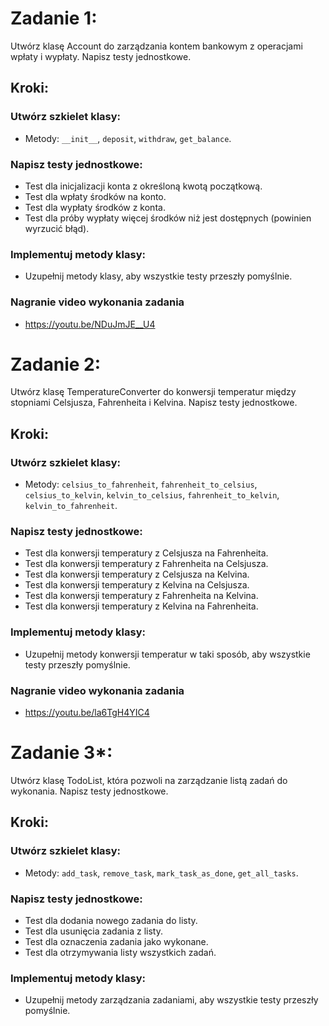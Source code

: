 
# Zadanie 1:
Utwórz klasę Account do zarządzania kontem bankowym z operacjami wpłaty i wypłaty. Napisz testy jednostkowe.

## Kroki:

### Utwórz szkielet klasy:
- Metody: `__init__`, `deposit`, `withdraw`, `get_balance`.

### Napisz testy jednostkowe:
- Test dla inicjalizacji konta z określoną kwotą początkową.
- Test dla wpłaty środków na konto.
- Test dla wypłaty środków z konta.
- Test dla próby wypłaty więcej środków niż jest dostępnych (powinien wyrzucić błąd).

### Implementuj metody klasy:
- Uzupełnij metody klasy, aby wszystkie testy przeszły pomyślnie.

### Nagranie video wykonania zadania
- https://youtu.be/NDuJmJE__U4

# Zadanie 2:
Utwórz klasę TemperatureConverter do konwersji temperatur między stopniami Celsjusza, Fahrenheita i Kelvina. Napisz testy jednostkowe.

## Kroki:

### Utwórz szkielet klasy:
- Metody: `celsius_to_fahrenheit`, `fahrenheit_to_celsius`, `celsius_to_kelvin`, `kelvin_to_celsius`, `fahrenheit_to_kelvin`, `kelvin_to_fahrenheit`.

### Napisz testy jednostkowe:
- Test dla konwersji temperatury z Celsjusza na Fahrenheita.
- Test dla konwersji temperatury z Fahrenheita na Celsjusza.
- Test dla konwersji temperatury z Celsjusza na Kelvina.
- Test dla konwersji temperatury z Kelvina na Celsjusza.
- Test dla konwersji temperatury z Fahrenheita na Kelvina.
- Test dla konwersji temperatury z Kelvina na Fahrenheita.

### Implementuj metody klasy:
- Uzupełnij metody konwersji temperatur w taki sposób, aby wszystkie testy przeszły pomyślnie.

### Nagranie video wykonania zadania
- https://youtu.be/la6TgH4YIC4

# Zadanie 3*:
Utwórz klasę TodoList, która pozwoli na zarządzanie listą zadań do wykonania. Napisz testy jednostkowe.

## Kroki:

### Utwórz szkielet klasy:
- Metody: `add_task`, `remove_task`, `mark_task_as_done`, `get_all_tasks`.

### Napisz testy jednostkowe:
- Test dla dodania nowego zadania do listy.
- Test dla usunięcia zadania z listy.
- Test dla oznaczenia zadania jako wykonane.
- Test dla otrzymywania listy wszystkich zadań.

### Implementuj metody klasy:
- Uzupełnij metody zarządzania zadaniami, aby wszystkie testy przeszły pomyślnie.
